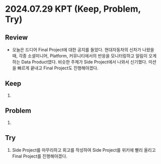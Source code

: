 2024.07.29     KPT (Keep, Problem, Try)
========================================

Review
-----
* 오늘은 드디어 Final Project에 대한 공지를 들었다. 현대자동차의 신차가 나왔을 때, 각종 소셜미니어, Platform, 커뮤니티에서의 반응을 모니터링하고 알림이 오게하는 Data Product였다. 비슷한 주제가 Side Project에서 나와서 신기했다. 미션을 빠르게 끝내고 Final Project도 진행해야겠다.

Keep
----
1. 

Problem
-------
1. 

Try
---
1. Side Project를 마무리하고 회고를 작성하여 Side Project를 위키에 빨리 올리고 Final Project를 진행해야겠다.